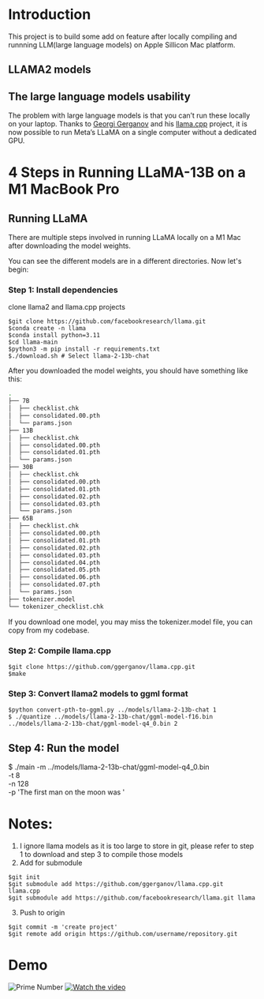 # Introduction

This project is to build some add on feature after locally compiling and runnning LLM(large language models) on Apple Sillicon Mac platform. 

## LLAMA2 models 

## The large language models usability

The problem with large language models is that you can’t run these locally on your laptop. Thanks to [Georgi Gerganov](https://www.linkedin.com/in/georgi-gerganov-b230ab24) and his [llama.cpp](https://github.com/ggerganov/llama.cpp) project, it is now possible to run Meta’s LLaMA on a single computer without a dedicated GPU.

# 4 Steps in Running LLaMA-13B on a M1 MacBook Pro

## Running LLaMA

There are multiple steps involved in running LLaMA locally on a M1 Mac after downloading the model weights.

You can see the different models are in a different directories. Now let's begin:

### Step 1: Install dependencies
clone llama2 and llama.cpp projects
```
$git clone https://github.com/facebookresearch/llama.git
$conda create -n llama
$conda install python=3.11
$cd llama-main 
$python3 -m pip install -r requirements.txt
$./download.sh # Select llama-2-13b-chat
```
After you downloaded the model weights, you should have something like this:

```sh
.
├── 7B
│  ├── checklist.chk
│  ├── consolidated.00.pth
│  └── params.json
├── 13B
│  ├── checklist.chk
│  ├── consolidated.00.pth
│  ├── consolidated.01.pth
│  └── params.json
├── 30B
│  ├── checklist.chk
│  ├── consolidated.00.pth
│  ├── consolidated.01.pth
│  ├── consolidated.02.pth
│  ├── consolidated.03.pth
│  └── params.json
├── 65B
│  ├── checklist.chk
│  ├── consolidated.00.pth
│  ├── consolidated.01.pth
│  ├── consolidated.02.pth
│  ├── consolidated.03.pth
│  ├── consolidated.04.pth
│  ├── consolidated.05.pth
│  ├── consolidated.06.pth
│  ├── consolidated.07.pth
│  └── params.json
├── tokenizer.model
└── tokenizer_checklist.chk
```

If you download one model, you may miss the tokenizer.model file, you can copy from my codebase.


### Step 2: Compile llama.cpp

```
$git clone https://github.com/ggerganov/llama.cpp.git
$make
```

### Step 3: Convert llama2 models to ggml format

```
$python convert-pth-to-ggml.py ../models/llama-2-13b-chat 1
$ ./quantize ../models/llama-2-13b-chat/ggml-model-f16.bin ../models/llama-2-13b-chat/ggml-model-q4_0.bin 2
```

## Step 4: Run the model
$ ./main -m ../models/llama-2-13b-chat/ggml-model-q4_0.bin \
        -t 8 \
        -n 128 \
        -p 'The first man on the moon was '


# Notes:
1. I ignore llama models as it is too large to store in git, please refer to step 1 to download and step 3 to compile those models 
2. Add for submodule 
```
$git init
$git submodule add https://github.com/ggerganov/llama.cpp.git llama.cpp
$git submodule add https://github.com/facebookresearch/llama.git llama
```
3. Push to origin
```
$git commit -m 'create project'
$git remote add origin https://github.com/username/repository.git
```



# Demo 
![Prime Number](data/images/prime_number.png)
[![Watch the video](data/images/prime_number.png)](https://youtu.be/hNso61xiTew)